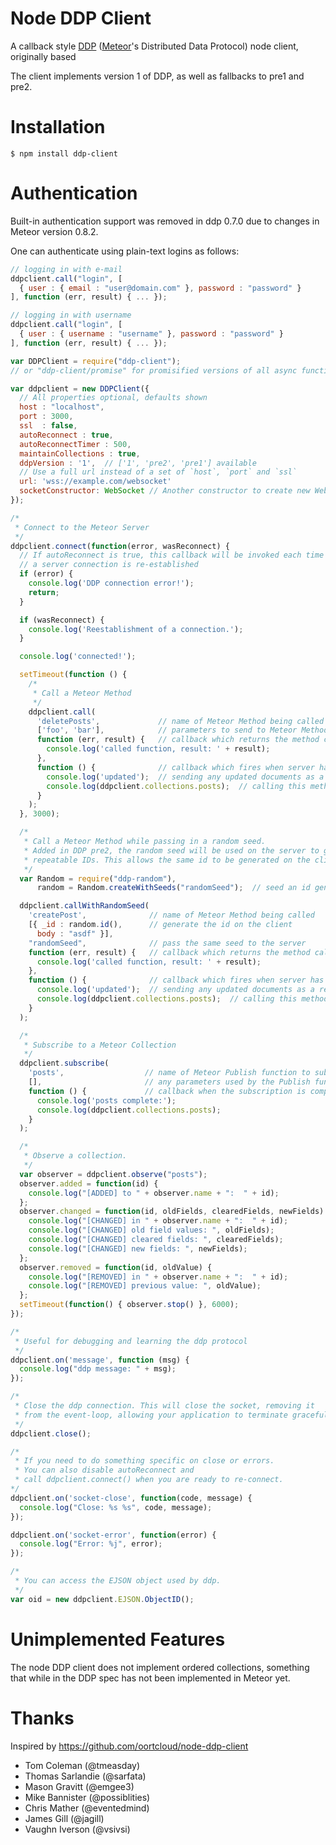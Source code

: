 Node DDP Client
===============

A callback style [DDP](https://github.com/meteor/meteor/blob/devel/packages/livedata/DDP.md) ([Meteor](http://meteor.com/)'s Distributed Data Protocol) node client, originally based

The client implements version 1 of DDP, as well as fallbacks to pre1 and pre2.

Installation
============

```
$ npm install ddp-client
```

Authentication
==============
Built-in authentication support was removed in ddp 0.7.0 due to changes in Meteor version 0.8.2.

One can authenticate using plain-text logins as follows:

```js
// logging in with e-mail
ddpclient.call("login", [
  { user : { email : "user@domain.com" }, password : "password" }
], function (err, result) { ... });

// logging in with username
ddpclient.call("login", [
  { user : { username : "username" }, password : "password" }
], function (err, result) { ... });
```

```js
var DDPClient = require("ddp-client");
// or "ddp-client/promise" for promisified versions of all async functions

var ddpclient = new DDPClient({
  // All properties optional, defaults shown
  host : "localhost",
  port : 3000,
  ssl  : false,
  autoReconnect : true,
  autoReconnectTimer : 500,
  maintainCollections : true,
  ddpVersion : '1',  // ['1', 'pre2', 'pre1'] available
  // Use a full url instead of a set of `host`, `port` and `ssl`
  url: 'wss://example.com/websocket'
  socketConstructor: WebSocket // Another constructor to create new WebSockets
});

/*
 * Connect to the Meteor Server
 */
ddpclient.connect(function(error, wasReconnect) {
  // If autoReconnect is true, this callback will be invoked each time
  // a server connection is re-established
  if (error) {
    console.log('DDP connection error!');
    return;
  }

  if (wasReconnect) {
    console.log('Reestablishment of a connection.');
  }

  console.log('connected!');

  setTimeout(function () {
    /*
     * Call a Meteor Method
     */
    ddpclient.call(
      'deletePosts',             // name of Meteor Method being called
      ['foo', 'bar'],            // parameters to send to Meteor Method
      function (err, result) {   // callback which returns the method call results
        console.log('called function, result: ' + result);
      },
      function () {              // callback which fires when server has finished
        console.log('updated');  // sending any updated documents as a result of
        console.log(ddpclient.collections.posts);  // calling this method
      }
    );
  }, 3000);

  /*
   * Call a Meteor Method while passing in a random seed.
   * Added in DDP pre2, the random seed will be used on the server to generate
   * repeatable IDs. This allows the same id to be generated on the client and server
   */
  var Random = require("ddp-random"),
      random = Random.createWithSeeds("randomSeed");  // seed an id generator

  ddpclient.callWithRandomSeed(
    'createPost',              // name of Meteor Method being called
    [{ _id : random.id(),      // generate the id on the client
      body : "asdf" }],
    "randomSeed",              // pass the same seed to the server
    function (err, result) {   // callback which returns the method call results
      console.log('called function, result: ' + result);
    },
    function () {              // callback which fires when server has finished
      console.log('updated');  // sending any updated documents as a result of
      console.log(ddpclient.collections.posts);  // calling this method
    }
  );

  /*
   * Subscribe to a Meteor Collection
   */
  ddpclient.subscribe(
    'posts',                  // name of Meteor Publish function to subscribe to
    [],                       // any parameters used by the Publish function
    function () {             // callback when the subscription is complete
      console.log('posts complete:');
      console.log(ddpclient.collections.posts);
    }
  );

  /*
   * Observe a collection.
   */
  var observer = ddpclient.observe("posts");
  observer.added = function(id) {
    console.log("[ADDED] to " + observer.name + ":  " + id);
  };
  observer.changed = function(id, oldFields, clearedFields, newFields) {
    console.log("[CHANGED] in " + observer.name + ":  " + id);
    console.log("[CHANGED] old field values: ", oldFields);
    console.log("[CHANGED] cleared fields: ", clearedFields);
    console.log("[CHANGED] new fields: ", newFields);
  };
  observer.removed = function(id, oldValue) {
    console.log("[REMOVED] in " + observer.name + ":  " + id);
    console.log("[REMOVED] previous value: ", oldValue);
  };
  setTimeout(function() { observer.stop() }, 6000);
});

/*
 * Useful for debugging and learning the ddp protocol
 */
ddpclient.on('message', function (msg) {
  console.log("ddp message: " + msg);
});

/*
 * Close the ddp connection. This will close the socket, removing it
 * from the event-loop, allowing your application to terminate gracefully
 */
ddpclient.close();

/*
 * If you need to do something specific on close or errors.
 * You can also disable autoReconnect and
 * call ddpclient.connect() when you are ready to re-connect.
*/
ddpclient.on('socket-close', function(code, message) {
  console.log("Close: %s %s", code, message);
});

ddpclient.on('socket-error', function(error) {
  console.log("Error: %j", error);
});

/*
 * You can access the EJSON object used by ddp.
 */
var oid = new ddpclient.EJSON.ObjectID();
```

Unimplemented Features
====
The node DDP client does not implement ordered collections, something that while in the DDP spec has not been implemented in Meteor yet.

Thanks
======

Inspired by https://github.com/oortcloud/node-ddp-client

 * Tom Coleman (@tmeasday)
 * Thomas Sarlandie (@sarfata)
 * Mason Gravitt (@emgee3)
 * Mike Bannister (@possiblities)
 * Chris Mather (@eventedmind)
 * James Gill (@jagill)
 * Vaughn Iverson (@vsivsi)
